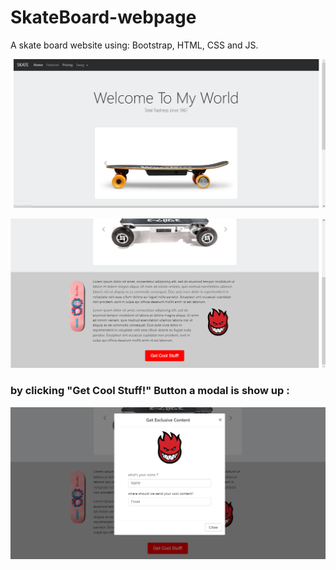 # SkateBoard-webpage
 A skate board website using: Bootstrap, HTML, CSS and JS.
 
  ![](assets/SS1.PNG)
  
  
  ![](assets/SS2.PNG)
  
  ### by clicking "Get Cool Stuff!" Button a modal is show up :
  ![](assets/SS3.PNG)



